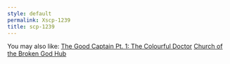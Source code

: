 ```yaml
---
style: default
permalink: Xscp-1239
title: scp-1239
---
```

You may also like:
[The Good Captain Pt. 1: The Colourful Doctor](http://scp-wiki.net/the-colourful-doctor)
[Church of the Broken God Hub](http://scp-wiki.net/church-of-the-broken-god-hub)